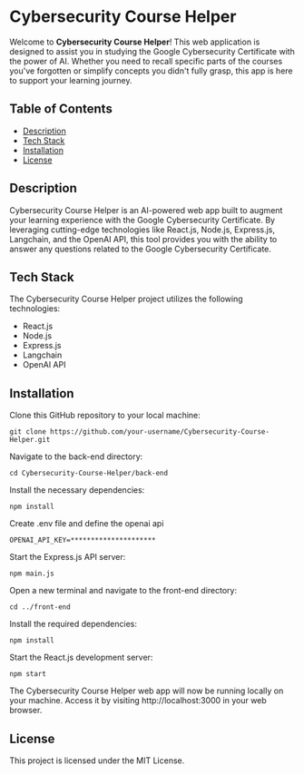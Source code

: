 # Cybersecurity Course Helper

Welcome to **Cybersecurity Course Helper**! This web application is designed to assist you in studying the Google Cybersecurity Certificate with the power of AI. Whether you need to recall specific parts of the courses you've forgotten or simplify concepts you didn't fully grasp, this app is here to support your learning journey.

## Table of Contents

- [Description](#description)
- [Tech Stack](#tech-stack)
- [Installation](#installation)
- [License](#license)

## Description

Cybersecurity Course Helper is an AI-powered web app built to augment your learning experience with the Google Cybersecurity Certificate. By leveraging cutting-edge technologies like React.js, Node.js, Express.js, Langchain, and the OpenAI API, this tool provides you with the ability to answer any questions related to the Google Cybersecurity Certificate.

## Tech Stack

The Cybersecurity Course Helper project utilizes the following technologies:

- React.js
- Node.js
- Express.js
- Langchain
- OpenAI API




## Installation


Clone this GitHub repository to your local machine:

    git clone https://github.com/your-username/Cybersecurity-Course-Helper.git
    
	
Navigate to the back-end directory:

    cd Cybersecurity-Course-Helper/back-end
	
Install the necessary dependencies:

    npm install
	
Create .env file and define the openai api

    OPENAI_API_KEY=*********************
	
Start the Express.js API server:

    npm main.js
	
Open a new terminal and navigate to the front-end directory:

    cd ../front-end
	
Install the required dependencies:

    npm install
	
Start the React.js development server:

    npm start
	
The Cybersecurity Course Helper web app will now be running locally on your machine. Access it by visiting http://localhost:3000 in your web browser.


## License
This project is licensed under the MIT License.
